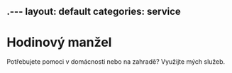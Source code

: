 .---
layout: default
categories: service
---


# Hodinový manžel

Potřebujete pomoci v domácnosti nebo na zahradě? Využijte mých služeb.
